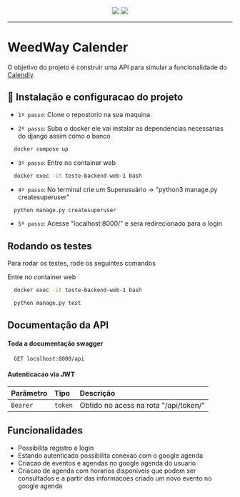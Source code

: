 <p align="center">
<img src="http://img.shields.io/static/v1?label=STATUS&message=%20CONCLUIDO&color=GREEN&style=for-the-badge"/>
<img src="https://img.shields.io/badge/Django-REST%20FRAMEWORK-green"/>
</p>
<hr>

# WeedWay Calender

O objetivo do projeto é construir uma API para simular a funcionalidade do [Calendly](https://calendly.com/).

## :hammer: Instalação e configuracao do projeto

- `1º passo`: Clone o repostorio na sua maquina.

- `2º passo`: Suba o docker ele vai instalar as dependencias necessarias do django assim como o banco

```bash
  docker compose up
```
- `3º passo`: Entre no container web
```bash
  docker exec -it teste-backend-web-1 bash
```
- `4º passo`: No terminal crie um Superusuário -> "python3 manage.py createsuperuser"
```bash
  python manage.py createsuperuser
```
- `5º passo`: Acesse "localhost:8000/" e sera redirecionado para o login
## Rodando os testes

Para rodar os testes, rode os seguintes comandos

Entre no container web
```bash
  docker exec -it teste-backend-web-1 bash
```

```bash
  python manage.py test
```

## Documentação da API

#### Toda a documentação swagger

```http
  GET localhost:8000/api
```

#### Autenticacao via JWT

| Parâmetro   | Tipo       | Descrição                           |
| :---------- | :--------- | :---------------------------------- |
| `Bearer` | `token` | Obtido no acess na rota "/api/token/" |

## Funcionalidades

- Possibilita registro e login
- Estando autenticado possibilita conexao com o google agenda
- Criacao de eventos e agendas no google agenda do usuario
- Criacao de agenda com horarios disponiveis que podem ser consultados e a partir das informacoes criado um novo evento no google agenda